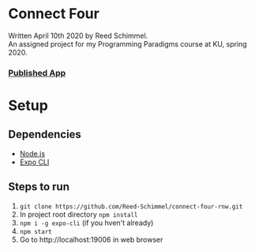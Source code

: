 # Connect Four
Written April 10th 2020 by Reed Schimmel.<br>
An assigned project for my Programming Paradigms course at KU, spring 2020.

### [Published App](https://reed-schimmel.github.io/connect-four-rnw/)

# Setup
## Dependencies
- [Node.js](https://nodejs.org/)
- [Expo CLI](https://docs.expo.io/versions/v37.0.0/get-started/installation/)

## Steps to run
1. `git clone https://github.com/Reed-Schimmel/connect-four-rnw.git`
2. In project root directory `npm install`
3. `npm i -g expo-cli` (if you hven't already)
4. `npm start`
5. Go to http://localhost:19006 in web browser

